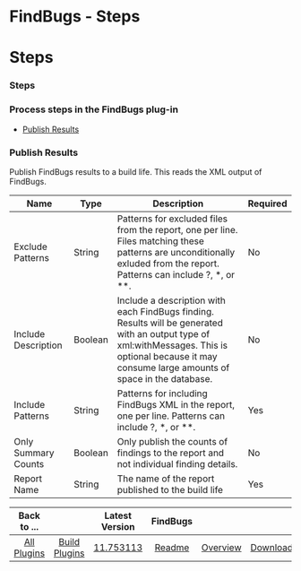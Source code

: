 
FindBugs - Steps
================

# Steps


### Steps




### Process steps in the FindBugs plug-in

* [Publish Results](#publish_results)


### Publish Results

Publish FindBugs results to a build life. This reads the XML output of FindBugs.


| Name | Type | Description | Required |
| --- | --- | --- | --- |
| Exclude Patterns | String | Patterns for excluded files from the report, one per line. Files matching these patterns are unconditionally exluded from the report. Patterns can include ?, \*, or \*\*. | No |
| Include Description | Boolean | Include a description with each FindBugs finding. Results will be generated with an output type of xml:withMessages. This is optional because it may consume large amounts of space in the database. | No |
| Include Patterns | String | Patterns for including FindBugs XML in the report, one per line. Patterns can include ?, \*, or \*\*. | Yes |
| Only Summary Counts | Boolean | Only publish the counts of findings to the report and not individual finding details. | No |
| Report Name | String | The name of the report published to the build life | Yes |



|Back to ...||Latest Version|FindBugs |||
| :---: | :---: | :---: | :---: | :---: | :---: |
|[All Plugins](../../index.md)|[Build Plugins](../README.md)|[11.753113](https://raw.githubusercontent.com/UrbanCode/IBM-UCB-PLUGINS/main/files/FindBugs/FindBugs-11.753113.zip)|[Readme](README.md)|[Overview](overview.md)|[Downloads](downloads.md)|
